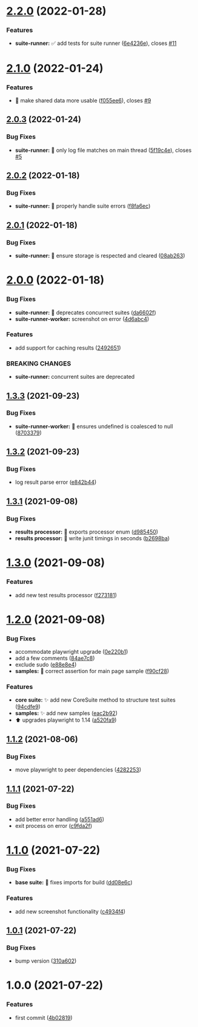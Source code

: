 # [2.2.0](https://github.com/simple-deck/e2e/compare/v2.1.0...v2.2.0) (2022-01-28)


### Features

* **suite-runner:** :white_check_mark: add tests for suite runner ([6e4236e](https://github.com/simple-deck/e2e/commit/6e4236e37f9d7812c1fadc859569e76e6a72dd63)), closes [#11](https://github.com/simple-deck/e2e/issues/11)

# [2.1.0](https://github.com/simple-deck/e2e/compare/v2.0.3...v2.1.0) (2022-01-24)


### Features

* :children_crossing: make shared data more usable ([f055ee6](https://github.com/simple-deck/e2e/commit/f055ee6f775a3eafaafcf9fee1e0ad5cf232f729)), closes [#9](https://github.com/simple-deck/e2e/issues/9)

## [2.0.3](https://github.com/simple-deck/e2e/compare/v2.0.2...v2.0.3) (2022-01-24)


### Bug Fixes

* **suite-runner:** :bug: only log file matches on main thread ([5f19c4e](https://github.com/simple-deck/e2e/commit/5f19c4ef563684bd85488ccf95463a233d724d5a)), closes [#5](https://github.com/simple-deck/e2e/issues/5)

## [2.0.2](https://github.com/simple-deck/e2e/compare/v2.0.1...v2.0.2) (2022-01-18)


### Bug Fixes

* **suite-runner:** :bug: properly handle suite errors ([f8fa6ec](https://github.com/simple-deck/e2e/commit/f8fa6ec747b7b48c852ae14c5e2df1870f32ddb0))

## [2.0.1](https://github.com/simple-deck/e2e/compare/v2.0.0...v2.0.1) (2022-01-18)


### Bug Fixes

* **suite-runner:** :bug: ensure storage is respected and cleared ([08ab263](https://github.com/simple-deck/e2e/commit/08ab263d347aae95e00ba9ab837fe4dea475ee60))

# [2.0.0](https://github.com/simple-deck/e2e/compare/v1.3.3...v2.0.0) (2022-01-18)


### Bug Fixes

* **suite-runner:** :bug: deprecates concurrect suites ([da6602f](https://github.com/simple-deck/e2e/commit/da6602f0cfcff937ae114059f085b13984efcf46))
* **suite-runner-worker:** screenshot on error ([4d6abc4](https://github.com/simple-deck/e2e/commit/4d6abc4670e9895cfb58c63eafa74cf9586a0fae))


### Features

* add support for caching results ([2492651](https://github.com/simple-deck/e2e/commit/24926512e530a5a9b8b86001afaaab145f46f60b))


### BREAKING CHANGES

* **suite-runner:** concurrent suites are deprecated

## [1.3.3](https://github.com/simple-deck/e2e/compare/v1.3.2...v1.3.3) (2021-09-23)


### Bug Fixes

* **suite-runner-worker:** :bug: ensures undefined is coalesced to null ([8703379](https://github.com/simple-deck/e2e/commit/8703379084db872afe1e90b1498bdae5fe6d241c))

## [1.3.2](https://github.com/simple-deck/e2e/compare/v1.3.1...v1.3.2) (2021-09-23)


### Bug Fixes

* log result parse error ([e842b44](https://github.com/simple-deck/e2e/commit/e842b445ffbf88a40d9828b0fbb58ee78558a734))

## [1.3.1](https://github.com/simple-deck/e2e/compare/v1.3.0...v1.3.1) (2021-09-08)


### Bug Fixes

* **results processor:** :bug: exports processor enum ([d985450](https://github.com/simple-deck/e2e/commit/d985450deb03d4433e399642d9b957611623c242))
* **results processor:** :bug: write junit timings in seconds ([b2698ba](https://github.com/simple-deck/e2e/commit/b2698bade48836bd8522755432fdbc323b2dc35b))

# [1.3.0](https://github.com/simple-deck/e2e/compare/v1.2.0...v1.3.0) (2021-09-08)


### Features

* add new test results processor ([f273181](https://github.com/simple-deck/e2e/commit/f2731817a27318eb4c94fd5f8cbc799cb68c8dfb))

# [1.2.0](https://github.com/simple-deck/e2e/compare/v1.1.2...v1.2.0) (2021-09-08)


### Bug Fixes

* accommodate playwright upgrade ([0e220b1](https://github.com/simple-deck/e2e/commit/0e220b13d8e66594e6f25974d4ddb1fa4bdaabcd))
* add a few comments ([84ae7c8](https://github.com/simple-deck/e2e/commit/84ae7c861d778e3ec4b82924291da0d1fdfca133))
* exclude sudo ([e88e8e4](https://github.com/simple-deck/e2e/commit/e88e8e41b6f32d35f62d4acd7bf62307a5d38479))
* **samples:** :bug: correct assertion for main page sample ([f90cf28](https://github.com/simple-deck/e2e/commit/f90cf2881dfe5c2ceb678894036d0424ff680c69))


### Features

* **core suite:** :sparkles: add new CoreSuite method to structure test suites ([94cdfe9](https://github.com/simple-deck/e2e/commit/94cdfe98a1df3b859c2463e60199c26eb81eb770))
* **samples:** :sparkles: add new samples ([eac2b92](https://github.com/simple-deck/e2e/commit/eac2b925a321e65a56c255777e7a77e3f6ea2a9e))
* :arrow_up: upgrades playwright to 1.14 ([a520fa9](https://github.com/simple-deck/e2e/commit/a520fa97bd2ec0d826d0f676bda99db56e5227b0))

## [1.1.2](https://github.com/simple-deck/e2e/compare/v1.1.1...v1.1.2) (2021-08-06)


### Bug Fixes

* move playwright to peer dependencies ([4282253](https://github.com/simple-deck/e2e/commit/428225311d40bed2d0ce65c7883a23825e7c5cd1))

## [1.1.1](https://github.com/simple-deck/e2e/compare/v1.1.0...v1.1.1) (2021-07-22)


### Bug Fixes

* add better error handling ([a551ad6](https://github.com/simple-deck/e2e/commit/a551ad672a0553c19c204b3aed2e45205e69b70a))
* exit process on error ([c9fda2f](https://github.com/simple-deck/e2e/commit/c9fda2ff7cf306bd81a15c7f400ace5885b19664))

# [1.1.0](https://github.com/simple-deck/e2e/compare/v1.0.1...v1.1.0) (2021-07-22)


### Bug Fixes

* **base suite:** :green_heart: fixes imports for build ([dd08e6c](https://github.com/simple-deck/e2e/commit/dd08e6cc70e5252d9d43c6c73a066a3c43e18ee4))


### Features

* add new screenshot functionality ([c4934f4](https://github.com/simple-deck/e2e/commit/c4934f4514bbbbb7b5013eb5ede4716efd74f1ad))

## [1.0.1](https://github.com/simple-deck/e2e/compare/v1.0.0...v1.0.1) (2021-07-22)


### Bug Fixes

* bump version ([310a602](https://github.com/simple-deck/e2e/commit/310a6024a9746fcc30a81ecbe297f4cb513ca7fb))

# 1.0.0 (2021-07-22)


### Features

* first commit ([4b02819](https://github.com/simple-deck/e2e/commit/4b0281946f3b4da0fe7ad314b779f30b0db5d6cd))
